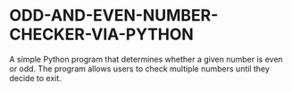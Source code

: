 # ODD-AND-EVEN-NUMBER-CHECKER-VIA-PYTHON
A simple Python program that determines whether a given number is even or odd. The program allows users to check multiple numbers until they decide to exit.
